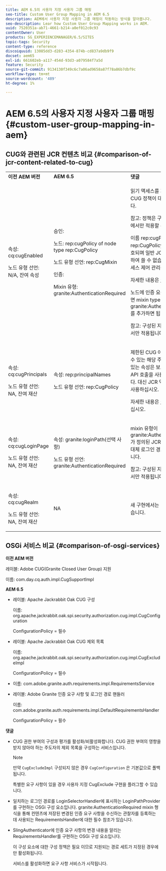 ```yaml
---
title: AEM 6.5의 사용자 지정 사용자 그룹 매핑
seo-title: Custom User Group Mapping in AEM 6.5
description: AEM에서 사용자 지정 사용자 그룹 매핑이 작동하는 방식을 알아봅니다.
seo-description: Lear how Custom User Group Mapping works in AEM.
uuid: 7520351a-ab71-4661-b214-a0ef012c0c93
contentOwner: User
products: SG_EXPERIENCEMANAGER/6.5/SITES
topic-tags: Security
content-type: reference
discoiquuid: 13085dd3-d283-4354-874b-cd837a9db9f9
docset: aem65
exl-id: 661602eb-a117-454d-93d3-a079584f7a5d
feature: Security
source-git-commit: 9134130f349c6c7a06ad9658a87f78a86b7dbf9c
workflow-type: tm+mt
source-wordcount: '489'
ht-degree: 1%

---
```


# AEM 6.5의 사용자 지정 사용자 그룹 매핑 {#custom-user-group-mapping-in-aem}

## CUG와 관련된 JCR 컨텐츠 비교 {#comparison-of-jcr-content-related-to-cug}

<table>
 <tbody>
  <tr>
   <td><strong>이전 AEM 버전</strong></td>
   <td><strong>AEM 6.5</strong></td>
   <td><strong>댓글</strong></td>
  </tr>
  <tr>
   <td><p>속성: cq:cugEnabled</p> <p>노드 유형 선언: N/A, 잔여 속성</p> </td>
   <td><p>승인:</p> <p>노드: rep:cugPolicy of node type rep:CugPolicy</p> <p>노드 유형 선언: rep:CugMixin</p> <p> </p> <p> </p> <p> </p> 인증:</p> <p>Mixin 유형: granite:AuthenticationRequired</p> </td>
   <td><p>읽기 액세스를 제한하려면 전용 CUG 정책이 대상 노드에 적용됩니다.</p> <p>참고: 정책은 구성된 지원되는 경로에서만 적용할 수 있습니다.</p> <p>이름 rep:cugPolicy 및 type rep:CugPolicy가 있는 노드는 보호되며 일반 JCR API 호출을 사용하여 쓸 수 없습니다. 대신 JCR 액세스 제어 관리를 사용하십시오.</p> <p>자세한 내용은 <a href="https://jackrabbit.apache.org/oak/docs/security/authorization/cug.html">이 페이지</a> 추가 정보.</p> <p>노드에 인증 요구 사항을 적용하려면 mixin type granite:AuthenticationRequired를 추가하면 됩니다.</p> <p>참고: 구성된 지원되는 경로 아래에서만 적용됩니다.</p> </td>
  </tr>
  <tr>
   <td><p>속성: cq:cugPrincipals</p> <p>노드 유형 선언: NA, 잔여 재산</p> </td>
   <td><p>속성: rep:principalNames</p> <p>노드 유형 선언: rep:CugPolicy</p> </td>
   <td><p>제한된 CUG 아래의 컨텐츠를 읽을 수 있는 해당 주도자의 이름이 들어 있는 속성은 보호되며 일반 JCR API 호출을 사용하여 쓸 수 없습니다. 대신 JCR 액세스 제어 관리를 사용하십시오.</p> <p>자세한 내용은 <a href="https://svn.apache.org/repos/asf/jackrabbit/trunk/jackrabbitapi/src/main/java/org/apache/jackrabbit/api/security/authorization/PrincipalSetPolicy.java">이 페이지</a> 를 참조하십시오.</p> </td>
  </tr>
  <tr>
   <td><p>속성: cq:cugLoginPage</p> <p>노드 유형 선언: NA, 잔여 재산</p> </td>
   <td><p>속성: granite:loginPath(선택 사항)</p> <p>노드 유형 선언: granite:AuthenticationRequired</p> </td>
   <td><p>mixin 유형이 granite:AuthenticationRequired가 정의된 JCR 노드는 선택적으로 대체 로그인 경로를 정의할 수 있습니다.</p> <p>참고: 구성된 지원되는 경로 아래에서만 적용됩니다.</p> </td>
  </tr>
  <tr>
   <td><p>속성: cq:cugRealm</p> <p>노드 유형 선언: NA, 잔여 재산</p> </td>
   <td>NA</td>
   <td>새 구현에서는 더 이상 지원되지 않습니다.</td>
  </tr>
 </tbody>
</table>

## OSGi 서비스 비교 {#comparison-of-osgi-services}

**이전 AEM 버전**

레이블: Adobe CUG(Granite Closed User Group) 지원

이름: com.day.cq.auth.impl.CugSupportImpl

**AEM 6.5**

* 레이블: Apache Jackrabbit Oak CUG 구성

   이름: org.apache.jackrabbit.oak.spi.security.authorization.cug.impl.CugConfiguration

   ConfigurationPolicy = 필수

* 레이블: Apache Jackrabbit Oak CUG 제외 목록

   이름: org.apache.jackrabbit.oak.spi.security.authorization.cug.impl.CugExcludeImpl

   ConfigurationPolicy = 필수

* 이름: com.adobe.granite.auth.requirements.impl.RequirementsService
* 레이블: Adobe Granite 인증 요구 사항 및 로그인 경로 핸들러

   이름: com.adobe.granite.auth.requirements.impl.DefaultRequirementsHandler

   ConfigurationPolicy = 필수

**댓글**

* CUG 권한 부여의 구성과 평가를 활성화/비활성화합니다.
CUG 권한 부여의 영향을 받지 않아야 하는 주도자의 제외 목록을 구성하는 서비스입니다.

   >[!NOTE]
   > 
   >만약 `CugExcludeImpl` 구성되지 않은 경우 `CugConfiguration` 은 기본값으로 폴백됩니다.

   특별한 요구 사항이 있을 경우 사용자 지정 CugExclude 구현을 플러그할 수 있습니다.

* 일치하는 로그인 경로를 LoginSelectorHandler에 표시하는 LoginPathProvider를 구현하는 OSGi 구성 요소입니다. granite:AuthenticationRequired mixin 형식을 통해 컨텐츠에 저장된 변경된 인증 요구 사항을 수신하는 관찰자를 등록하는 데 사용되는 RequirementsHandler에 대한 필수 참조가 있습니다.
* SlingAuthenticator에 인증 요구 사항의 변경 내용을 알리는 RequirementsHandler를 구현하는 OSGi 구성 요소입니다.

   이 구성 요소에 대한 구성 정책은 필요 이므로 지원되는 경로 세트가 지정된 경우에만 활성화됩니다.

   서비스를 활성화하면 요구 사항 서비스가 시작됩니다.

<!-- nested tables not supported - text above is the table>
<table>
 <tbody>
  <tr>
   <td><strong>Older AEM Versions</strong></td>
   <td><strong>AEM 6.5</strong></td>
   <td><strong>Comments</strong></td>
  </tr>
  <tr>
   <td><p>Label: Adobe Granite Closed User Group (CUG) Support</p> <p>Name: com.day.cq.auth.impl.CugSupportImpl</p> </td>
   <td><p>Label: Apache Jackrabbit Oak CUG Configuration</p> <p>Name: org.apache.jackrabbit.oak.spi.security.authorization.cug.impl.CugConfiguration</p> <p>ConfigurationPolicy = REQUIRED</p> </td>
    <td><p>Label: Apache Jackrabbit Oak CUG Exclude List</p> <p>Name: org.apache.jackrabbit.oak.spi.security.authorization.cug.impl.CugExcludeImpl</p> <p>ConfigurationPolicy = REQUIRED</p> <p> </p> <p> </p> <p> </p> <p> </p> </td>
      </tr>
      <tr>
       <td>Name: com.adobe.granite.auth.requirement.impl.RequirementService</td>
      </tr>
      <tr>
       <td><p>Label: Adobe Granite Authentication Requirement and Login Path Handler</p> <p>Name: com.adobe.granite.auth.requirement.impl.DefaultRequirementHandler</p> <p>ConfigurationPolicy = REQUIRED</p> </td>
      </tr>
     </tbody>
    </table> </td>
   <td>
     <tbody>
      <tr>
       <td>Configuration of the CUG authorization and enable/disable the evaluation.</td>
      </tr>
      <tr>
       <td><p>Service to configure exclusion list of principals which should not be affected by the CUG authorization.</p> <p>NOTE: If the CugExcludeImpl is not configured, the CugConfiguration will fall back to the default.</p> <p>It is possible to plug a custom CugExclude implementation in case of special needs.</p> </td>
      </tr>
      <tr>
       <td>OSGi component implementing LoginPathProvider that exposes a matching login path to the LoginSelectorHandler. It has a mandatory reference to a RequirementHandler which is used to register the observer that listens to changed auth requirements stored in the content by the means of the granite:AuthenticationRequired mixin type. </td>
      </tr>
      <tr>
       <td><p>OSGi component implementing RequirementHandler that notifies the SlingAuthenticator about changes to authrequirements.</p> <p>As configuration policy for this component is REQUIRE it will only be activated if a set of supported paths is specified.</p> <p>Enabling the service will launch the RequirementService.</p> </td>
      </tr>
     </tbody>
     </td>
  </tr>
  <tr>
   <td> </td>
   <td> </td>
   <td> </td>
  </tr>
  <tr>
   <td> </td>
   <td> </td>
   <td> </td>
  </tr>
  <tr>
   <td> </td>
   <td> </td>
   <td> </td>
  </tr>
 </tbody>
</table>
-->
